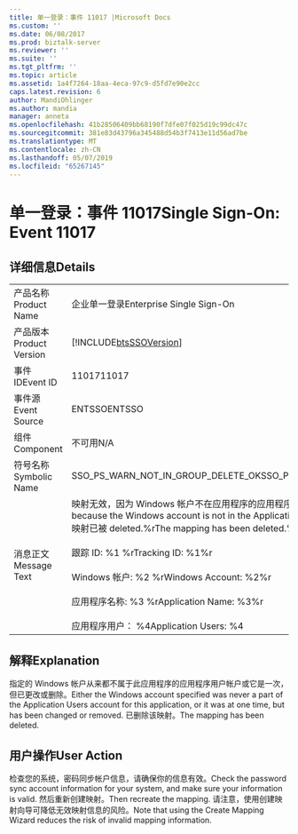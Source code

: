 ```yaml
---
title: 单一登录：事件 11017 |Microsoft Docs
ms.custom: ''
ms.date: 06/08/2017
ms.prod: biztalk-server
ms.reviewer: ''
ms.suite: ''
ms.tgt_pltfrm: ''
ms.topic: article
ms.assetid: 1a4f7264-18aa-4eca-97c9-d5fd7e90e2cc
caps.latest.revision: 6
author: MandiOhlinger
ms.author: mandia
manager: anneta
ms.openlocfilehash: 41b28506409bb68190f7dfe07f025d19c99dc47c
ms.sourcegitcommit: 381e83d43796a345488d54b3f7413e11d56ad7be
ms.translationtype: MT
ms.contentlocale: zh-CN
ms.lasthandoff: 05/07/2019
ms.locfileid: "65267145"
---
```

# <a name="single-sign-on-event-11017"></a><span data-ttu-id="7652b-102">单一登录：事件 11017</span><span class="sxs-lookup"><span data-stu-id="7652b-102">Single Sign-On: Event 11017</span></span>
## <a name="details"></a><span data-ttu-id="7652b-103">详细信息</span><span class="sxs-lookup"><span data-stu-id="7652b-103">Details</span></span>  
  
|                 |                                                                                                                                                                                                                                                                                        |
|-----------------|----------------------------------------------------------------------------------------------------------------------------------------------------------------------------------------------------------------------------------------------------------------------------------------|
|  <span data-ttu-id="7652b-104">产品名称</span><span class="sxs-lookup"><span data-stu-id="7652b-104">Product Name</span></span>   |                                                                                                                               <span data-ttu-id="7652b-105">企业单一登录</span><span class="sxs-lookup"><span data-stu-id="7652b-105">Enterprise Single Sign-On</span></span>                                                                                                                                |
| <span data-ttu-id="7652b-106">产品版本</span><span class="sxs-lookup"><span data-stu-id="7652b-106">Product Version</span></span> |                                                                                                               [!INCLUDE[btsSSOVersion](../includes/btsssoversion-md.md)]                                                                                                               |
|    <span data-ttu-id="7652b-107">事件 ID</span><span class="sxs-lookup"><span data-stu-id="7652b-107">Event ID</span></span>     |                                                                                                                                         <span data-ttu-id="7652b-108">11017</span><span class="sxs-lookup"><span data-stu-id="7652b-108">11017</span></span>                                                                                                                                          |
|  <span data-ttu-id="7652b-109">事件源</span><span class="sxs-lookup"><span data-stu-id="7652b-109">Event Source</span></span>   |                                                                                                                                         <span data-ttu-id="7652b-110">ENTSSO</span><span class="sxs-lookup"><span data-stu-id="7652b-110">ENTSSO</span></span>                                                                                                                                         |
|    <span data-ttu-id="7652b-111">组件</span><span class="sxs-lookup"><span data-stu-id="7652b-111">Component</span></span>    |                                                                                                                                          <span data-ttu-id="7652b-112">不可用</span><span class="sxs-lookup"><span data-stu-id="7652b-112">N/A</span></span>                                                                                                                                           |
|  <span data-ttu-id="7652b-113">符号名称</span><span class="sxs-lookup"><span data-stu-id="7652b-113">Symbolic Name</span></span>  |                                                                                                                           <span data-ttu-id="7652b-114">SSO_PS_WARN_NOT_IN_GROUP_DELETE_OK</span><span class="sxs-lookup"><span data-stu-id="7652b-114">SSO_PS_WARN_NOT_IN_GROUP_DELETE_OK</span></span>                                                                                                                           |
|  <span data-ttu-id="7652b-115">消息正文</span><span class="sxs-lookup"><span data-stu-id="7652b-115">Message Text</span></span>   | <span data-ttu-id="7652b-116">映射无效，因为 Windows 帐户不在应用程序的应用程序用户帐户。</span><span class="sxs-lookup"><span data-stu-id="7652b-116">The mapping is not valid because the Windows account is not in the Application Users account for the application.</span></span> <span data-ttu-id="7652b-117">映射已被 deleted.%r</span><span class="sxs-lookup"><span data-stu-id="7652b-117">The mapping has been deleted.%r</span></span><br /><br /> <span data-ttu-id="7652b-118">跟踪 ID: %1 %r</span><span class="sxs-lookup"><span data-stu-id="7652b-118">Tracking ID: %1%r</span></span><br /><br /> <span data-ttu-id="7652b-119">Windows 帐户: %2 %r</span><span class="sxs-lookup"><span data-stu-id="7652b-119">Windows Account: %2%r</span></span><br /><br /> <span data-ttu-id="7652b-120">应用程序名称: %3 %r</span><span class="sxs-lookup"><span data-stu-id="7652b-120">Application Name: %3%r</span></span><br /><br /> <span data-ttu-id="7652b-121">应用程序用户： %4</span><span class="sxs-lookup"><span data-stu-id="7652b-121">Application Users: %4</span></span> |
  
## <a name="explanation"></a><span data-ttu-id="7652b-122">解释</span><span class="sxs-lookup"><span data-stu-id="7652b-122">Explanation</span></span>  
 <span data-ttu-id="7652b-123">指定的 Windows 帐户从来都不属于此应用程序的应用程序用户帐户或它是一次，但已更改或删除。</span><span class="sxs-lookup"><span data-stu-id="7652b-123">Either the Windows account specified was never a part of the Application Users account for this application, or it was at one time, but has been changed or removed.</span></span> <span data-ttu-id="7652b-124">已删除该映射。</span><span class="sxs-lookup"><span data-stu-id="7652b-124">The mapping has been deleted.</span></span>  
  
## <a name="user-action"></a><span data-ttu-id="7652b-125">用户操作</span><span class="sxs-lookup"><span data-stu-id="7652b-125">User Action</span></span>  
 <span data-ttu-id="7652b-126">检查您的系统，密码同步帐户信息，请确保你的信息有效。</span><span class="sxs-lookup"><span data-stu-id="7652b-126">Check the password sync account information for your system, and make sure your information is valid.</span></span> <span data-ttu-id="7652b-127">然后重新创建映射。</span><span class="sxs-lookup"><span data-stu-id="7652b-127">Then recreate the mapping.</span></span> <span data-ttu-id="7652b-128">请注意，使用创建映射向导可降低无效映射信息的风险。</span><span class="sxs-lookup"><span data-stu-id="7652b-128">Note that using the Create Mapping Wizard reduces the risk of invalid mapping information.</span></span>